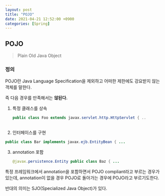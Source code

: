 ```yaml
---
layout: post
title: "POJO"
date: 2021-04-21 12:52:00 +0900
categories: [Spring]
---
```


## POJO

> Plain Old Java Object

### 정의

POJO란 Java Language Specification을 제외하고 어떠한 제한에도 강요받지 않는 객체를 말한다. 

즉 다음 경우를 만족해서는 **않된다.**

1. 특정 클래스를 상속

   ``` java
   public class Foo extends javax.servlet.http.HttpServlet { ..
    
   ```

2. 인터페이스를 구현

``` java
public class Bar implements javax.ejb.EntityBean { ...
```

3. annotation 포함

   ``` java
   @javax.persistence.Entity public class Baz { ...
   ```

특정 프레임워크에서 annotation을 포함하면서 POJO compliant라고 부르는 경우가 있는데, annotation이 없을 경우 POJO로 돌아가는 경우에 POJO라고 부르기도한다.

반대의 의미는 SJO(Specialized Java Object)가 있다.